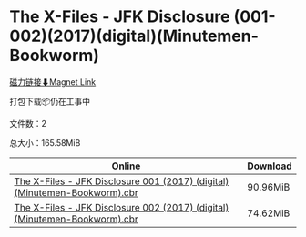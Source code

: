 # The X-Files - JFK Disclosure (001-002)(2017)(digital)(Minutemen-Bookworm)

[磁力链接⬇Magnet Link](magnet:?xt=urn:btih:6404a9bd73acb6736d6a2f7911b6699203e80a77&dn=The%20X-Files%20-%20JFK%20Disclosure%20%28001-002%29%282017%29%28digital%29%28Minutemen-Bookworm%29)

打包下载📦仍在工事中

文件数：2

总大小：165.58MiB

Online | Download
--- | ---
[The X-Files - JFK Disclosure 001 (2017) (digital) (Minutemen-Bookworm).cbr](https://github.com/alicewish/markdown/blob/master/comic/X-Files-JFK-Disclosure-001-2017-digital-Minutemen-Bookworm-cbr.md) | 90.96MiB
[The X-Files - JFK Disclosure 002 (2017) (digital) (Minutemen-Bookworm).cbr](https://github.com/alicewish/markdown/blob/master/comic/X-Files-JFK-Disclosure-002-2017-digital-Minutemen-Bookworm-cbr.md) | 74.62MiB